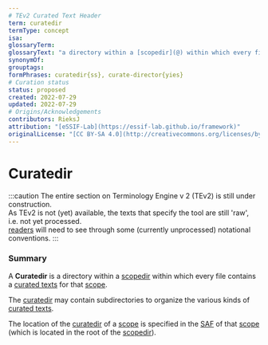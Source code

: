 ```yaml
---
# TEv2 Curated Text Header
term: curatedir
termType: concept
isa:
glossaryTerm:
glossaryText: "a directory within a [scopedir](@) within which every file contains a [curated texts](@) for that [scope](@)."
synonymOf:
grouptags:
formPhrases: curatedir{ss}, curate-director{yies}
# Curation status
status: proposed
created: 2022-07-29
updated: 2022-07-29
# Origins/Acknowledgements
contributors: RieksJ
attribution: "[eSSIF-Lab](https://essif-lab.github.io/framework)"
originalLicense: "[CC BY-SA 4.0](http://creativecommons.org/licenses/by-sa/4.0/?ref=chooser-v1)"
---
```


# Curatedir

:::caution
The entire section on Terminology Engine v 2 (TEv2) is still under construction.<br/>
As TEv2 is not (yet) available, the texts that specify the tool are still 'raw', i.e. not yet processed.<br/>[readers](@) will need to see through some (currently unprocessed) notational conventions.
:::

### Summary
A **Curatedir** is a directory within a [scopedir](@) within which every file contains a [curated texts](@) for that [scope](@).

The [curatedir](@) may contain subdirectories to organize the various kinds of [curated texts](@).

The location of the [curatedir](@) of a [scope](@) is specified in the [SAF](@) of that [scope](@) (which is located in the root of the [scopedir](@)).
